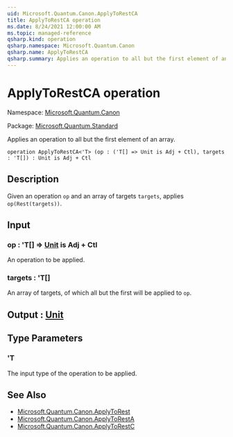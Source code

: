 ```yaml
---
uid: Microsoft.Quantum.Canon.ApplyToRestCA
title: ApplyToRestCA operation
ms.date: 8/24/2021 12:00:00 AM
ms.topic: managed-reference
qsharp.kind: operation
qsharp.namespace: Microsoft.Quantum.Canon
qsharp.name: ApplyToRestCA
qsharp.summary: Applies an operation to all but the first element of an array.
---
```


# ApplyToRestCA operation

Namespace: [Microsoft.Quantum.Canon](xref:Microsoft.Quantum.Canon)

Package: [Microsoft.Quantum.Standard](https://nuget.org/packages/Microsoft.Quantum.Standard)


Applies an operation to all but the first element of an array.

```qsharp
operation ApplyToRestCA<'T> (op : ('T[] => Unit is Adj + Ctl), targets : 'T[]) : Unit is Adj + Ctl
```


## Description

Given an operation `op` and an array of targets `targets`,applies `op(Rest(targets))`.

## Input

### op : 'T[] => [Unit](xref:microsoft.quantum.qsharp.valueliterals#unit-literal)  is Adj + Ctl

An operation to be applied.


### targets : 'T[]

An array of targets, of which all but the first will be applied to `op`.



## Output : [Unit](xref:microsoft.quantum.qsharp.valueliterals#unit-literal)



## Type Parameters

### 'T

The input type of the operation to be applied.

## See Also

- [Microsoft.Quantum.Canon.ApplyToRest](xref:Microsoft.Quantum.Canon.ApplyToRest)
- [Microsoft.Quantum.Canon.ApplyToRestA](xref:Microsoft.Quantum.Canon.ApplyToRestA)
- [Microsoft.Quantum.Canon.ApplyToRestC](xref:Microsoft.Quantum.Canon.ApplyToRestC)